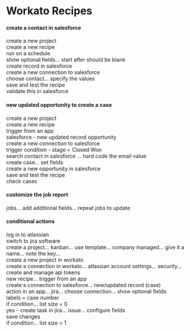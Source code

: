 # Workato Recipes

#### create a contact in salesforce<br>
create a new project<br>
create a new recipe<br>
run on a schedule<br>
show optional fields... start after should be blank<br>
create record in salesforce<br>
create a new connection to salesforce<br>
choose contact... specify the values<br>
save and test the recipe<br>
validate this in salesforce<br>

#### new updated opportunity to create a case<br>
create a new project<br>
create a new recipe<br>
trigger from an app<br>
salesforce - new updated record opportunity<br>
create a new connection to salesforce<br>
trigger condition - stage = Closed Won<br>
search contact in salesforce ... hard code the email value<br>
create case... set fields<br>
create a new opportunity in salesforce<br>
save and test the recipe<br>
check cases<br>

#### customize the job report<br>
jobs... add additional fields... repeat jobs to update<br>

#### conditional actions<br>
log in to atlassian<br>
switch to jira software<br>
create a project... kanban... use template... company managed... give it a name... note the key... <br>
create a new project in workato<br>
create a connection in workato... atlassian account settings... security... create and manage api tokens<br>
new recipe... trigger from an app<br>
create a connection to salesforce... new/updated record (case)<br>
action in an app... jira... choose connection... show optional fields<br>
labels = case number<br>
if condition... list size = 0<br>
yes - create task in jira... issue... configure fields<br>
save changes<br>
if condition... list size = 1<br>


